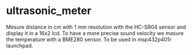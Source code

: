 # ultrasonic_meter
Mesure distance in cm with 1 mm resolution with the HC-SR04 sensor and display it in a 16x2 lcd. To have a more precise sound velocity we masure the temperature with a BME280 sensor.
To be used in msp432p401r launchpad.
